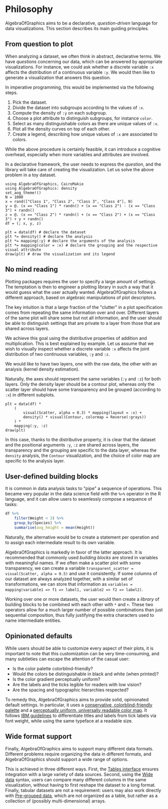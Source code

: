 # Philosophy

AlgebraOfGraphics aims to be a declarative, *question-driven* language for data
visualizations. This section describes its main guiding principles.

## From question to plot

When analyzing a dataset, we often think in abstract, declarative terms. We have
*questions* concerning our data, which can be answered by appropriate visualizations.
For instance, we could ask whether a discrete variable `:x` affects the distribution of
a continuous variable `:y`.
We would then like to generate a visualization that answers this question.

In imperative programming, this would be implemented via the following steps.

1. Pick the dataset.
2. Divide the dataset into subgroups according to the values of `:x`.
3. Compute the density of `:y` on each subgroup.
4. Choose a plot attribute to distinguish subgroups, for instance `color`.
5. Select as many distinguishable colors as there are unique values of `:x`.
6. Plot all the density curves on top of each other.
7. Create a legend, describing how unique values of `:x` are associated to colors.

While the above procedure is certainly feasible, it can introduce a cognitive
overhead, especially when more variables and attributes are involved.

In a declarative framework, the user needs to express the *question*, and the
library will take care of creating the visualization. Let us solve the above
problem in a toy dataset.

```@setup toy-analysis
using AlgebraOfGraphics, CairoMakie
using AlgebraOfGraphics: density
set_aog_theme!()
N = 1000
x = rand(["Class 1", "Class 2", "Class 3", "Class 4"], N)
y = @. (x == "Class 1") * randn() + (x == "Class 2") - (x == "Class 3") + randn()
z = @. (x == "Class 2") * randn() + (x == "Class 2") + (x == "Class 3") + y + randn()
df = (; x, y, z)
```

```@example toy-analysis
plt = data(df) # declare the dataset
plt *= density() # declare the analysis
plt *= mapping(:y) # declare the arguments of the analysis
plt *= mapping(color = :x) # declare the grouping and the respective visual attribute
draw(plt) # draw the visualization and its legend
```

## No mind reading

Plotting packages requires the user to specify a large amount of settings. The
temptation is then to engineer a plotting library in such a way that it would
guess what the user actually wanted. AlgebraOfGraphics follows a different
approach, based on algebraic manipulations of plot descriptors.

The key intuition is that a large fraction of the "clutter" in a plot specification
comes from repeating the same information over and over.
Different layers of the same plot will share some but not all information,
and the user should be able to distinguish settings that are private to a layer
from those that are shared across layers.

We achieve this goal using the distributive properties of addition and multiplication.
This is best explained by example. Let us assume that we wish to visually
inspect whether a discrete variable `:x` affects the joint distribution of two
continuous variables, `:y` and `:z`.

We would like to have two layers, one with the raw data, the other with an analysis
(kernel density estimation).

Naturally, the axes should represent the same variables (`:y` and `:z`) for both
layers.
Only the density layer should be a contour plot, whereas only the scatter
layer should have some transparency and be grouped (according to `:x`) in
different subplots.

```@example toy-analysis
plt = data(df) *
    (
        visual(Scatter, alpha = 0.3) * mapping(layout = :x) +
        density() * visual(Contour, colormap = Reverse(:grays))
    ) *
    mapping(:y, :z)
draw(plt)
```

In this case, thanks to the distributive property, it is clear that the dataset
and the positional arguments `:y`, `:z` are shared across layers, the transparency
and the grouping are specific to the data layer, whereas the `density`
analysis, the `Contour` visualization, and the choice of color map are specific
to the analysis layer.

## User-defined building blocks

It is common in data analysis tasks to "pipe" a sequence of operations.
This became very popular in the data science field with the `%>%` operator in
the R language, and it can allow users to seamlessly compose a sequence of tasks:

```R
df %>%
    filter(Weight < 3) %>%
    group_by(Species) %>%
    summarise(avg_height = mean(Height))
```

Naturally, the alternative would be to create a statement per operation and to
assign each intermediate result to its own variable.

AlgebraOfGraphics is markedly in favor of the latter approach. It is recommended
that commonly used *building blocks* are stored in variables with meaningful
names. If we often make a scatter plot with some transparency, we can
create a variable `transparent_scatter = visual(Scatter, alpha = 0.5)` and use it
consistently. If some columns of our dataset are always analyzed together,
with a similar set of transformations, we can store that information as
`variables = mapping(variable1 => f1 => label1, variable2 => f2 => label2)`.

Working over one or more datasets, the user would then create a *library* of
building blocks to be combined with each other with `*` and `+`. These
two operators allow for a much larger number of possible combinations than
just sequential composition, thus fully justifying the extra characters used to
name intermediate entities.

## Opinionated defaults

While users should be able to customize every aspect of their plots, it is
important to note that this customization can be very time-consuming, and many
subtleties can escape the attention of the casual user:

- Is the color palette colorblind-friendly?
- Would the colors be distinguishable in black and white (when printed)?
- Is the color gradient perceptually uniform?
- Are the labels and the ticks legible for readers with low vision?
- Are the spacing and typographic hierarchies respected?

To remedy this, AlgebraOfGraphics aims to provide solid, opinionated default settings.
In particular, it uses a
[conservative, colorblind-friendly palette](https://www.nature.com/articles/nmeth.1618?WT.ec_id=NMETH-201106)
and a
[perceptually uniform, universally readable color map](https://www.nature.com/articles/s41467-020-19160-7). It follows
[IBM guidelines](https://www.ibm.com/design/language/typography/type-basics/#titles-and-subtitles)
to differentiate titles and labels from tick labels via font weight, while
using the same typeface at a readable size.

## Wide format support

Finally, AlgebraOfGraphics aims to support many different data formats. Different
problems require organizing the data in different formats, and AlgebraOfGraphics
should support a wide range of options.

This is achieved in three different ways. First, the
[Tables interface](https://github.com/JuliaData/Tables.jl)
ensures integration with a large variety of data sources.
Second, using the [Wide data](@ref) syntax, users can compare many different
columns in the same visualization, without having to first reshape the dataset
to a long format.
Finally, tabular datasets are not a requirement: users may also work directly
with [Pre-grouped data](@ref), which are not organized as a table,
but rather as a collection of (possibly multi-dimensional) arrays.
